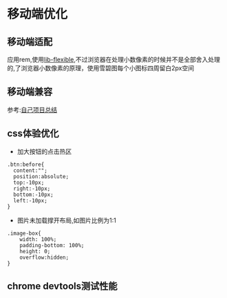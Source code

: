 # 移动端优化
## 移动端适配
应用rem,使用[lib-flexible](https://github.com/amfe/lib-flexible),不过浏览器在处理小数像素的时候并不是全部舍入处理的,了浏览器小数像素的原理，使用雪碧图每个小图标四周留白2px空间

## 移动端兼容
参考:[自己项目总结](/docs/blog/css/)

## css体验优化
+ 加大按钮的点击热区
```
.btn:before{
  content:"";
  position:absolute;
  top:-10px;
  right:-10px;
  bottom:-10px;
  left:-10px;
}
```
+ 图片未加载撑开布局,如图片比例为1:1
```
.image-box{
    width: 100%;
    padding-bottom: 100%;
    height: 0;
    overflow:hidden;
}
```
## chrome devtools测试性能
